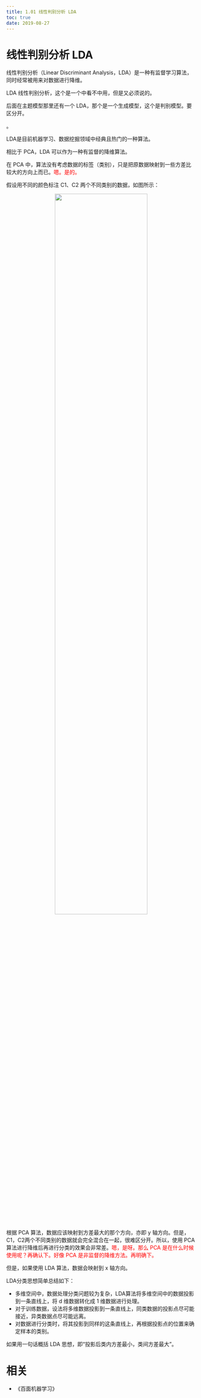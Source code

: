 ```yaml
---
title: 1.01 线性判别分析 LDA
toc: true
date: 2019-08-27
---
```


# 线性判别分析 LDA

线性判别分析（Linear Discriminant Analysis，LDA）是一种有监督学习算法，同时经常被用来对数据进行降维。


LDA 线性判别分析，这个是一个中看不中用，但是又必须说的。

后面在主题模型那里还有一个 LDA，那个是一个生成模型，这个是判别模型。要区分开。



。

LDA是目前机器学习、数据挖掘领域中经典且热门的一种算法。

相比于 PCA，LDA 可以作为一种有监督的降维算法。

在 PCA 中，算法没有考虑数据的标签（类别），只是把原数据映射到一些方差比较大的方向上而已。<span style="color:red;">嗯。是的。</span>


假设用不同的颜色标注 C1、C2 两个不同类别的数据，如图所示：

<p align="center">
    <img width="70%" height="70%" src="http://images.iterate.site/blog/image/20190331/y6caodpStzNq.png?imageslim">
</p>

根据 PCA 算法，数据应该映射到方差最大的那个方向，亦即 y 轴方向。但是，C1，C2两个不同类别的数据就会完全混合在一起，很难区分开。所以，使用 PCA 算法进行降维后再进行分类的效果会非常差。<span style="color:red;">嗯，是呀。那么 PCA 是在什么时候使用呢？再确认下。好像 PCA 是非监督的降维方法。再明确下。</span>

但是，如果使用 LDA 算法，数据会映射到 x 轴方向。



LDA分类思想简单总结如下：

- 多维空间中，数据处理分类问题较为复杂，LDA算法将多维空间中的数据投影到一条直线上，将 d 维数据转化成 1 维数据进行处理。
- 对于训练数据，设法将多维数据投影到一条直线上，同类数据的投影点尽可能接近，异类数据点尽可能远离。
- 对数据进行分类时，将其投影到同样的这条直线上，再根据投影点的位置来确定样本的类别。

如果用一句话概括 LDA 思想，即“投影后类内方差最小，类间方差最大”。



# 相关

- 《百面机器学习》
